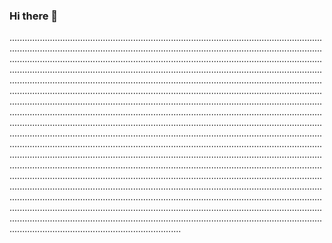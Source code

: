 ### Hi there 👋

............................................................................................................................................................................................................................................................................................................................................................................................................................................................................................................................................................................................................................................................................................................................................................................................................................................................................................................................................................................................................................................................................................................................................................................................................................................................................................................................................................................................................................................................................................................................................................................................................................................................................................................................................................................................................................................................................................................................................................................................................................................................................................................................................................................................................................................................................................................................................................................................